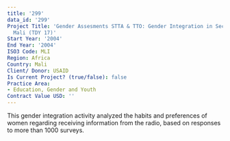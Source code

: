 ```yaml
---
title: '299'
data_id: '299'
Project Title: 'Gender Assesments STTA & TTO: Gender Integration in Sectoral Activities:
  Mali (TDY 17)'
Start Year: '2004'
End Year: '2004'
ISO3 Code: MLI
Region: Africa
Country: Mali
Client/ Donor: USAID
Is Current Project? (true/false): false
Practice Area:
- Education, Gender and Youth
Contract Value USD: ''
---
```


This gender integration activity analyzed the habits and preferences of women regarding receiving information from the radio, based on responses to more than 1000 surveys.